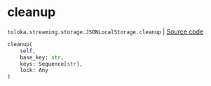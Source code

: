 # cleanup
`toloka.streaming.storage.JSONLocalStorage.cleanup` | [Source code](https://github.com/Toloka/toloka-kit/blob/v1.2.1/src/streaming/storage.py#L131)

```python
cleanup(
    self,
    base_key: str,
    keys: Sequence[str],
    lock: Any
)
```

